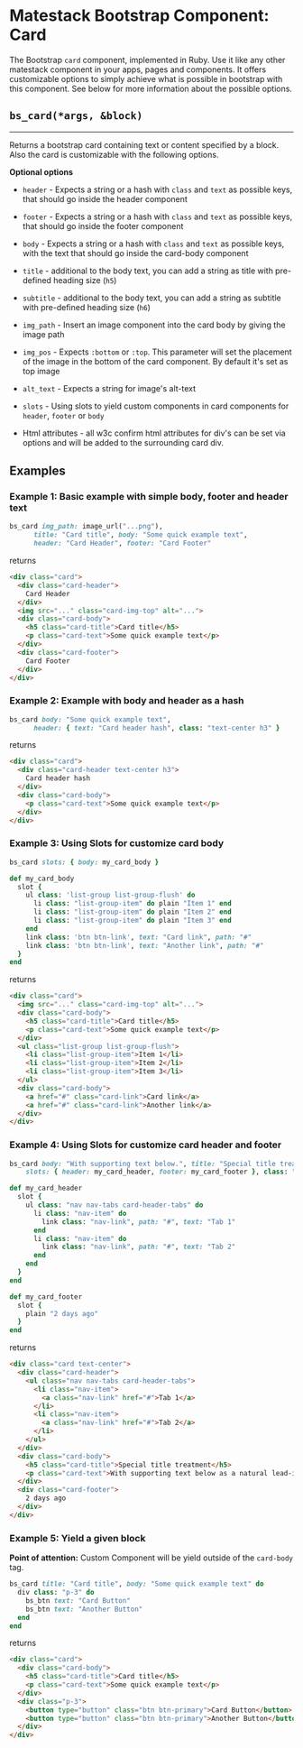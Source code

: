 # Matestack Bootstrap Component: Card

The Bootstrap `card` component, implemented in Ruby. Use it like any other matestack component in your apps, pages and components. It offers customizable options to simply achieve what is possible in bootstrap with this component. See below for more information about the possible options.

## `bs_card(*args, &block)`
----

Returns a bootstrap card containing text or content specified by a block. Also the card is customizable with the following options.

**Optional options**

* `header` - Expects a string or a hash with `class` and `text` as possible keys, that should go inside the header component

* `footer` - Expects a string or a hash with `class` and `text` as possible keys, that should go inside the footer component

* `body` - Expects a string or a hash with `class` and `text` as possible keys, with the text that should go inside the card-body component

* `title` - additional to the body text, you can add a string as title with pre-defined heading size (`h5`)

* `subtitle` - additional to the body text, you can add a string as subtitle with pre-defined heading size (`h6`)

* `img_path` - Insert an image component into the card body by giving the image path

* `img_pos` - Expects `:bottom` or `:top`. This parameter will set the placement of the image in the bottom of the card component.
By default it's set as top image

* `alt_text` - Expects a string for image's alt-text

* `slots` - Using slots to yield custom components in card components for `header`, `footer` or `body`

* Html attributes - all w3c confirm html attributes for div's can be set via options and will be added to the surrounding card div.

## Examples

### Example 1: Basic example with simple body, footer and header text

```ruby
bs_card img_path: image_url("...png"),
      title: "Card title", body: "Some quick example text",
      header: "Card Header", footer: "Card Footer"
```

returns

```html
<div class="card">
  <div class="card-header">
    Card Header
  </div>
  <img src="..." class="card-img-top" alt="...">
  <div class="card-body">
    <h5 class="card-title">Card title</h5>
    <p class="card-text">Some quick example text</p>
  </div>
  <div class="card-footer">
    Card Footer
  </div>
</div>
```

### Example 2: Example with body and header as a hash

```ruby
bs_card body: "Some quick example text",
      header: { text: "Card header hash", class: "text-center h3" }
```

returns

```html
<div class="card">
  <div class="card-header text-center h3">
    Card header hash
  </div>
  <div class="card-body">
    <p class="card-text">Some quick example text</p>
  </div>
</div>
```

### Example 3: Using Slots for customize card body

```ruby
bs_card slots: { body: my_card_body }

def my_card_body
  slot {
    ul class: 'list-group list-group-flush' do
      li class: "list-group-item" do plain "Item 1" end
      li class: "list-group-item" do plain "Item 2" end
      li class: "list-group-item" do plain "Item 3" end
    end
    link class: 'btn btn-link', text: "Card link", path: "#"
    link class: 'btn btn-link', text: "Another link", path: "#"
  }
end
```

returns

```html
<div class="card">
  <img src="..." class="card-img-top" alt="...">
  <div class="card-body">
    <h5 class="card-title">Card title</h5>
    <p class="card-text">Some quick example text</p>
  </div>
  <ul class="list-group list-group-flush">
    <li class="list-group-item">Item 1</li>
    <li class="list-group-item">Item 2</li>
    <li class="list-group-item">Item 3</li>
  </ul>
  <div class="card-body">
    <a href="#" class="card-link">Card link</a>
    <a href="#" class="card-link">Another link</a>
  </div>
</div>
```

### Example 4: Using Slots for customize card header and footer

```ruby
bs_card body: "With supporting text below.", title: "Special title treatment",
    slots: { header: my_card_header, footer: my_card_footer }, class: "text-center"

def my_card_header
  slot {
    ul class: "nav nav-tabs card-header-tabs" do
      li class: "nav-item" do
        link class: "nav-link", path: "#", text: "Tab 1"  
      end
      li class: "nav-item" do
        link class: "nav-link", path: "#", text: "Tab 2"  
      end
    end
  }
end

def my_card_footer
  slot {
    plain "2 days ago"
  }
end
```

returns

```html
<div class="card text-center">
  <div class="card-header">
    <ul class="nav nav-tabs card-header-tabs">
      <li class="nav-item">
        <a class="nav-link" href="#">Tab 1</a>
      </li>
      <li class="nav-item">
        <a class="nav-link" href="#">Tab 2</a>
      </li>
    </ul>
  </div>
  <div class="card-body">
    <h5 class="card-title">Special title treatment</h5>
    <p class="card-text">With supporting text below as a natural lead-in to additional content.</p>
  </div>
  <div class="card-footer">
    2 days ago
  </div>
</div>
```

### Example 5: Yield a given block
**Point of attention:** Custom Component will be yield outside of the `card-body` tag.

```ruby
bs_card title: "Card title", body: "Some quick example text" do
  div class: "p-3" do
    bs_btn text: "Card Button"
    bs_btn text: "Another Button"
  end
end
```

returns

```html
<div class="card">
  <div class="card-body">
    <h5 class="card-title">Card title</h5>
    <p class="card-text">Some quick example text</p>
  </div>
  <div class="p-3">
    <button type="button" class="btn btn-primary">Card Button</button>
    <button type="button" class="btn btn-primary">Another Button</button>
  </div>
</div>
```
